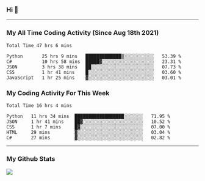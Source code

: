 ### Hi 🙂

---

### My All Time Coding Activity (Since Aug 18th 2021)
<!--START_SECTION:waka-all-->
```text
Total Time 47 hrs 6 mins

Python       25 hrs 9 mins   █████████████▒░░░░░░░░░░░   53.39 % 
C#           10 hrs 58 mins  █████▓░░░░░░░░░░░░░░░░░░░   23.31 % 
JSON         3 hrs 38 mins   ██░░░░░░░░░░░░░░░░░░░░░░░   07.73 % 
CSS          1 hr 41 mins    █░░░░░░░░░░░░░░░░░░░░░░░░   03.60 % 
JavaScript   1 hr 25 mins    ▓░░░░░░░░░░░░░░░░░░░░░░░░   03.01 % 
```
<!--END_SECTION:waka-all-->

### My Coding Activity For This Week
<!--START_SECTION:waka-week-->
```text
Total Time 16 hrs 4 mins

Python   11 hrs 34 mins  ██████████████████░░░░░░░   71.95 % 
JSON     1 hr 41 mins    ██▓░░░░░░░░░░░░░░░░░░░░░░   10.52 % 
CSS      1 hr 7 mins     █▓░░░░░░░░░░░░░░░░░░░░░░░   07.00 % 
HTML     29 mins         ▓░░░░░░░░░░░░░░░░░░░░░░░░   03.04 % 
C#       27 mins         ▓░░░░░░░░░░░░░░░░░░░░░░░░   02.82 % 
```
<!--END_SECTION:waka-week-->

---

### My Github Stats
![](https://github-readme-stats.vercel.app/api?username=eroxl&count_private=true&show_icons=true&include_all_commits=true&theme=onedark)
